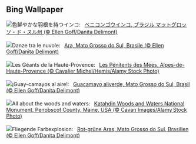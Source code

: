 ## Bing Wallpaper
![](https://www.bing.com/th?id=OHR.BuracodasAraras_JA-JP6532536495_UHD.jpg&w=1000)色鮮やかな羽根を持つインコ:&nbsp;&ensp;[ベニコンゴウインコ, ブラジル マットグロッソ・ド・スル州 (© Ellen Goff/Danita Delimont)](https://www.bing.com/th?id=OHR.BuracodasAraras_JA-JP6532536495_UHD.jpg)
<br><br/>
![](https://www.bing.com/th?id=OHR.BuracodasAraras_IT-IT6602971227_UHD.jpg&w=1000)Danze tra le nuvole:&nbsp;&ensp;[Ara, Mato Grosso do Sul, Brasile (© Ellen Goff/Danita Delimont)](https://www.bing.com/th?id=OHR.BuracodasAraras_IT-IT6602971227_UHD.jpg)
<br><br/>
![](https://www.bing.com/th?id=OHR.PenitentMees_FR-FR9818550884_UHD.jpg&w=1000)Les Géants de la Haute-Provence:&nbsp;&ensp;[Les Pénitents des Mées, Alpes-de-Haute-Provence (© Cavalier Michel/Hemis/Alamy Stock Photo)](https://www.bing.com/th?id=OHR.PenitentMees_FR-FR9818550884_UHD.jpg)
<br><br/>
![](https://www.bing.com/th?id=OHR.BuracodasAraras_ES-ES4509423904_UHD.jpg&w=1000)¡Guay-camayos al aire!:&nbsp;&ensp;[Guacamayo aliverde, Mato Grosso do Sul, Brasil (© Ellen Goff/Danita Delimont)](https://www.bing.com/th?id=OHR.BuracodasAraras_ES-ES4509423904_UHD.jpg)
<br><br/>
![](https://www.bing.com/th?id=OHR.KatahdinWoods_EN-GB6027367272_UHD.jpg&w=1000)All about the woods and waters:&nbsp;&ensp;[Katahdin Woods and Waters National Monument, Penobscot County, Maine, USA (© Cavan Images/Alamy Stock Photo)](https://www.bing.com/th?id=OHR.KatahdinWoods_EN-GB6027367272_UHD.jpg)
<br><br/>
![](https://www.bing.com/th?id=OHR.BuracodasAraras_DE-DE8804802285_UHD.jpg&w=1000)Fliegende Farbexplosion:&nbsp;&ensp;[Rot-grüne Aras, Mato Grosso do Sul, Brasilien (© Ellen Goff/Danita Delimont)](https://www.bing.com/th?id=OHR.BuracodasAraras_DE-DE8804802285_UHD.jpg)
<br><br/>
